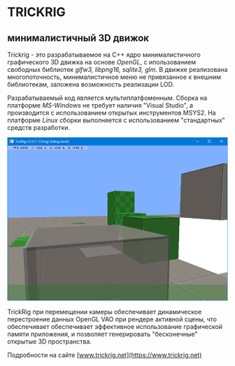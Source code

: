 # TRICKRIG
## минималистичный 3D движок

Trickrig - это разрабатываемое на C++ ядро минималистичного графического 3D движка на основе _OpenGL_, с ипользованием свободных библиотек _glfw3, libpng16, sqlite3, glm_. В движке реализована многопоточность, минималистичное меню не привязанное к внешним библиотекам, заложена возможность реализации LOD.
 
Разрабатываемый код является мультиплатфоменным. Сборка на платформе _MS-Windows_ не требует наличия "Visual Studio", а производится с использованием открытых инструментов MSYS2. На платформе _Linux_ сборки выполняется с использованием "стандартных" средств разработки.

![demo](demo0.png)

TrickRig при перемещении камеры обеспечивает динамическое перестроение данных OpenGL VAO при рендере активной сцены, что обеспечивает обеспечивает эффективное использование графической памяти приложения, и позволяет генерировать "бесконечные" открытые 3D пространства.

Подробности на сайте [www.trickrig.net](https://www.trickrig.net)
